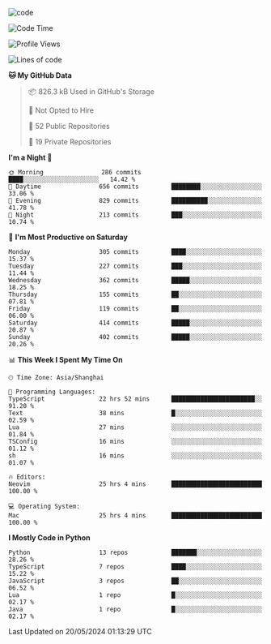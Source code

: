 
<!--
**liuyaanng/liuyaanng** is a ✨ _special_ ✨ repository because its `README.md` (this file) appears on your GitHub profile.

Here are some ideas to get you started:

- 🔭 I’m currently working on ...
- 🌱 I’m currently learning ...
- 👯 I’m looking to collaborate on ...
- 🤔 I’m looking for help with ...
- 💬 Ask me about ...
- 📫 How to reach me: ...
- 😄 Pronouns: ...
- ⚡ Fun fact: ...
-->


![code](https://cdn.jsdelivr.net/gh/liuyaanng/liuyaanng@1.0/code.gif) 

<!--START_SECTION:waka-->
![Code Time](http://img.shields.io/badge/Code%20Time-400%20hrs-blue)

![Profile Views](http://img.shields.io/badge/Profile%20Views-0-blue)

![Lines of code](https://img.shields.io/badge/From%20Hello%20World%20I%27ve%20Written-14.6%20million%20lines%20of%20code-blue)

**🐱 My GitHub Data** 

> 📦 826.3 kB Used in GitHub's Storage 
 > 
> 🚫 Not Opted to Hire
 > 
> 📜 52 Public Repositories 
 > 
> 🔑 19 Private Repositories 
 > 
**I'm a Night 🦉** 

```text
🌞 Morning                286 commits         ████░░░░░░░░░░░░░░░░░░░░░   14.42 % 
🌆 Daytime                656 commits         ████████░░░░░░░░░░░░░░░░░   33.06 % 
🌃 Evening                829 commits         ██████████░░░░░░░░░░░░░░░   41.78 % 
🌙 Night                  213 commits         ███░░░░░░░░░░░░░░░░░░░░░░   10.74 % 
```
📅 **I'm Most Productive on Saturday** 

```text
Monday                   305 commits         ████░░░░░░░░░░░░░░░░░░░░░   15.37 % 
Tuesday                  227 commits         ███░░░░░░░░░░░░░░░░░░░░░░   11.44 % 
Wednesday                362 commits         █████░░░░░░░░░░░░░░░░░░░░   18.25 % 
Thursday                 155 commits         ██░░░░░░░░░░░░░░░░░░░░░░░   07.81 % 
Friday                   119 commits         ██░░░░░░░░░░░░░░░░░░░░░░░   06.00 % 
Saturday                 414 commits         █████░░░░░░░░░░░░░░░░░░░░   20.87 % 
Sunday                   402 commits         █████░░░░░░░░░░░░░░░░░░░░   20.26 % 
```


📊 **This Week I Spent My Time On** 

```text
🕑︎ Time Zone: Asia/Shanghai

💬 Programming Languages: 
TypeScript               22 hrs 52 mins      ███████████████████████░░   91.20 % 
Text                     38 mins             █░░░░░░░░░░░░░░░░░░░░░░░░   02.59 % 
Lua                      27 mins             ░░░░░░░░░░░░░░░░░░░░░░░░░   01.84 % 
TSConfig                 16 mins             ░░░░░░░░░░░░░░░░░░░░░░░░░   01.12 % 
sh                       16 mins             ░░░░░░░░░░░░░░░░░░░░░░░░░   01.07 % 

🔥 Editors: 
Neovim                   25 hrs 4 mins       █████████████████████████   100.00 % 

💻 Operating System: 
Mac                      25 hrs 4 mins       █████████████████████████   100.00 % 
```

**I Mostly Code in Python** 

```text
Python                   13 repos            ███████░░░░░░░░░░░░░░░░░░   28.26 % 
TypeScript               7 repos             ████░░░░░░░░░░░░░░░░░░░░░   15.22 % 
JavaScript               3 repos             ██░░░░░░░░░░░░░░░░░░░░░░░   06.52 % 
Lua                      1 repo              █░░░░░░░░░░░░░░░░░░░░░░░░   02.17 % 
Java                     1 repo              █░░░░░░░░░░░░░░░░░░░░░░░░   02.17 % 
```




 Last Updated on 20/05/2024 01:13:29 UTC
<!--END_SECTION:waka-->
